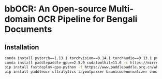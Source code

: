 <!-- # ocr

## TODO
- [ ] populate isolated standalone modules under **BengaliaiOCR/modules**
- [ ] create a ocr class in **BengaliaiOCR/ocr.py**
    - [ ] 2 public functions: ```eval() and infer()```
    - [ ] 2 modes for eval: ```pipeline and standalone``` -->

# bbOCR: An Open-source Multi-domain OCR Pipeline for Bengali Documents




## Installation

```bash
conda install pytorch==1.13.1 torchvision==0.14.1 torchaudio==0.13.1 pytorch-cuda=11.6 -c pytorch -c nvidia -y
conda install paddlepaddle-gpu==2.5.0 cudatoolkit=11.6 -c https://mirrors.tuna.tsinghua.edu.cn/anaconda/cloud/Paddle/ -c conda-forge -y
pip install fastdeploy-gpu-python -f https://www.paddlepaddle.org.cn/whl/fastdeploy.html
pip install paddleocr ultralytics layoutparser bnunicodenormalizer onnxruntime-gpu
```






